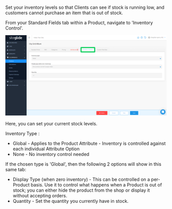 Set your inventory levels so that Clients can see if stock is running low, and customers cannot purchase an item that is out of stock.

From your Standard Fields tab within a Product, navigate to 'Inventory Control'.

![Setting Inventory Settings](/.gitbook/assets/getgist/migrating-assets/products/inv1.png)

Here, you can set your current stock levels.

Inventory Type :
- Global - Applies to the Product
Attribute - Inventory is controlled against each individual Attribute Option
- None - No inventory control needed 

If the chosen type is 'Global', then the following 2 options will show in this same tab:

- Display Type (when zero inventory) - This can be controlled on a per-Product basis. Use it to control what happens when a Product is out of stock; you can either hide the product from the shop or display it without accepting orders.
- Quantity - Set the quantity you currently have in stock.
